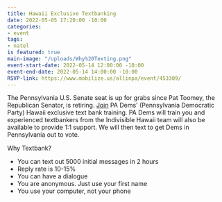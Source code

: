 ```yaml
---
title: Hawaii Exclusive Textbanking
date: 2022-05-05 17:20:00 -10:00
categories:
- event
tags:
- natel
is featured: true
main-image: "/uploads/Why%20Texting.png"
event-start-date: 2022-05-14 12:00:00 -10:00
event-end-date: 2022-05-14 14:00:00 -10:00
RSVP-link: https://www.mobilize.us/allinpa/event/453309/
---
```


The Pennsylvania U.S. Senate seat is up for grabs since Pat Toomey, the Republican Senator, is retiring.  [Join](https://www.mobilize.us/allinpa/event/453309/) PA Dems' (Pennsylvania Democratic Party) Hawaii exclusive text bank training.  PA Dems will train you and experienced textbankers from the Indivisible Hawaii team will also be available to provide 1:1 support. We will then text to get Dems in Pennsylvania out to vote.  

Why Textbank?
* You can text out 5000 initial messages in 2 hours
* Reply rate is 10-15%
* You can have a dialogue
* You are anonymous. Just use your first name
* You use your computer, not your phone